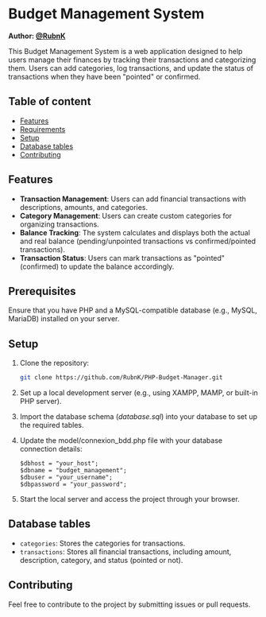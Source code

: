 # Budget Management System

**Author: [@RubnK](https://github.com/RubnK)**

This Budget Management System is a web application designed to help users manage their finances by tracking their transactions and categorizing them. Users can add categories, log transactions, and update the status of transactions when they have been "pointed" or confirmed.

## Table of content

- [Features](#Features)
- [Requirements](#Prerequisites)
- [Setup](#Setup)
- [Database tables](#Database-tables)
- [Contributing](#Contributing)

## Features

- **Transaction Management**: Users can add financial transactions with descriptions, amounts, and categories.
- **Category Management**: Users can create custom categories for organizing transactions.
- **Balance Tracking**: The system calculates and displays both the actual and real balance (pending/unpointed transactions vs confirmed/pointed transactions).
- **Transaction Status**: Users can mark transactions as "pointed" (confirmed) to update the balance accordingly.

## Prerequisites

Ensure that you have PHP and a MySQL-compatible database (e.g., MySQL, MariaDB) installed on your server.

## Setup

1. Clone the repository:

   ```bash
   git clone https://github.com/RubnK/PHP-Budget-Manager.git
   ```

2. Set up a local development server (e.g., using XAMPP, MAMP, or built-in PHP server).
3. Import the database schema (*database.sql*) into your database to set up the required tables.
4. Update the model/connexion_bdd.php file with your database connection details:

    ```
    $dbhost = "your_host";
    $dbname = "budget_management";
    $dbuser = "your_username";
    $dbpassword = "your_password";
    ```

5. Start the local server and access the project through your browser.

## Database tables
- `categories`: Stores the categories for transactions.
- `transactions`: Stores all financial transactions, including amount, description, category, and status (pointed or not).

## Contributing
Feel free to contribute to the project by submitting issues or pull requests.
